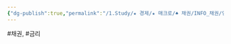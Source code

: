 ```yaml
---
{"dg-publish":true,"permalink":"/1.Study/★ 경제/★ 매크로/♠ 채권/INFO_채권/영국국채금리/","created":"2023-06-14T09:12:37.779+09:00","updated":"2025-06-03T20:07:19.940+09:00"}
---
```


#채권, #금리 
